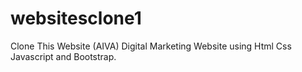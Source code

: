 # websitesclone1
Clone This Website (AIVA) Digital Marketing Website using Html Css Javascript and Bootstrap.
